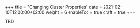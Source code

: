 +++
title = "Changing Cluster Properties"
date = 2021-02-10T12:00:00+02:00
weight = 6
enableToc = true
draft = true
+++

TBD
